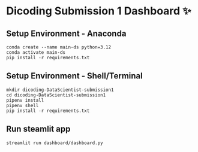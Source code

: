 # Dicoding Submission 1 Dashboard ✨

## Setup Environment - Anaconda
```
conda create --name main-ds python=3.12
conda activate main-ds
pip install -r requirements.txt
```

## Setup Environment - Shell/Terminal
```
mkdir dicoding-DataScientist-submission1
cd dicoding-DataScientist-submission1
pipenv install
pipenv shell
pip install -r requirements.txt
```

## Run steamlit app
```
streamlit run dashboard/dashboard.py
```